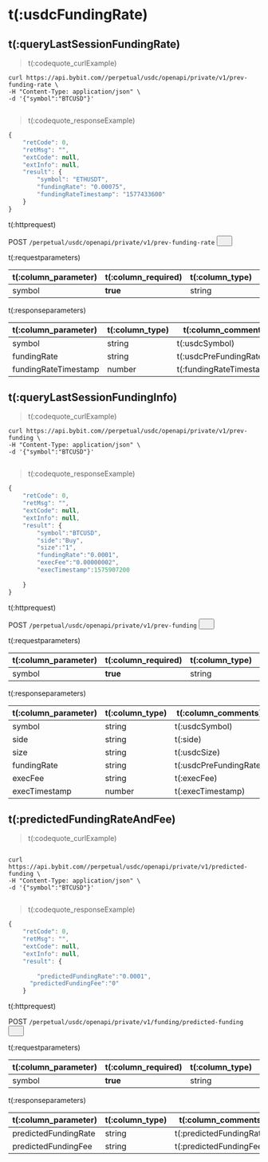 # t(:usdcFundingRate)

## t(:queryLastSessionFundingRate)
> t(:codequote_curlExample)

```console
curl https://api.bybit.com//perpetual/usdc/openapi/private/v1/prev-funding-rate \
-H "Content-Type: application/json" \
-d '{"symbol":"BTCUSD"}'
```

```python

```


> t(:codequote_responseExample)

```javascript
{
    "retCode": 0,
    "retMsg": "",
    "extCode": null,
    "extInfo": null,
    "result": {
        "symbol": "ETHUSDT",
        "fundingRate": "0.00075",
        "fundingRateTimestamp": "1577433600"
    }
}
```


<p class="fake_header">t(:httprequest)</p>
POST
<code><span id=vpoCreate>/perpetual/usdc/openapi/private/v1/prev-funding-rate</span></code>
<button class="clipboard_button" data-clipboard-action="copy" data-clipboard-target="#vpoCreate"><img src="/images/copy_to_clipboard.png" height=zh5 width=15></img></button>

<p class="fake_header">t(:requestparameters)</p>

|t(:column_parameter)|t(:column_required)|t(:column_type)|t(:column_comments)|
|:----- |:-------|:-----|----- |
|symbol|<b>true</b>|string|t(:usdcSymbol)|


<p class="fake_header">t(:responseparameters)</p>

|t(:column_parameter)|t(:column_type)|t(:column_comments)|
|:----- |:-----|----- |
|symbol|string|t(:usdcSymbol)|
|fundingRate|string|t(:usdcPreFundingRate)|
|fundingRateTimestamp|number|t(:fundingRateTimestamp)|


## t(:queryLastSessionFundingInfo)

> t(:codequote_curlExample)

```console
curl https://api.bybit.com//perpetual/usdc/openapi/private/v1/prev-funding \
-H "Content-Type: application/json" \
-d '{"symbol":"BTCUSD"}'
```

```python

```


> t(:codequote_responseExample)

```javascript
{
    "retCode": 0,
    "retMsg": "",
    "extCode": null,
    "extInfo": null,
    "result": {
        "symbol":"BTCUSD",
        "side":"Buy",
        "size":"1",
        "fundingRate":"0.0001",
        "execFee":"0.00000002",
        "execTimestamp":1575907200
      
    }
}
```


<p class="fake_header">t(:httprequest)</p>
POST
<code><span id=vpoCreate>/perpetual/usdc/openapi/private/v1/prev-funding</span></code>
<button class="clipboard_button" data-clipboard-action="copy" data-clipboard-target="#vpoCreate"><img src="/images/copy_to_clipboard.png" height=zh5 width=15></img></button>

<p class="fake_header">t(:requestparameters)</p>

|t(:column_parameter)|t(:column_required)|t(:column_type)|t(:column_comments)|
|:----- |:-------|:-----|----- |
|symbol|<b>true</b>|string|t(:usdcSymbol)|


<p class="fake_header">t(:responseparameters)</p>

|t(:column_parameter)|t(:column_type)|t(:column_comments)|
|:----- |:-----|----- |
|symbol|string|t(:usdcSymbol)|
|side|string|t(:side)|
|size|string|t(:usdcSize)|
|fundingRate|string|t(:usdcPreFundingRate)|
|execFee|string|t(:execFee)|
|execTimestamp|number|t(:execTimestamp)|



## t(:predictedFundingRateAndFee)

> t(:codequote_curlExample)

```console

curl https://api.bybit.com//perpetual/usdc/openapi/private/v1/predicted-funding \
-H "Content-Type: application/json" \
-d '{"symbol":"BTCUSD"}'

```

```python

```


> t(:codequote_responseExample)

```javascript
{
    "retCode": 0,
    "retMsg": "",
    "extCode": null,
    "extInfo": null,
    "result": {
        
        "predictedFundingRate":"0.0001",
      "predictedFundingFee":"0"
    }
```


<p class="fake_header">t(:httprequest)</p>
POST
<code><span id=vpoCreate>/perpetual/usdc/openapi/private/v1/funding/predicted-funding</span></code>
<button class="clipboard_button" data-clipboard-action="copy" data-clipboard-target="#vpoCreate"><img src="/images/copy_to_clipboard.png" height=zh5 width=15></img></button>

<p class="fake_header">t(:requestparameters)</p>

|t(:column_parameter)|t(:column_required)|t(:column_type)|t(:column_comments)|
|:----- |:-------|:-----|----- |
|symbol|<b>true</b>|string|t(:usdcSymbol)|


<p class="fake_header">t(:responseparameters)</p>

|t(:column_parameter)|t(:column_type)|t(:column_comments)|
|:----- |:-----|----- |
|predictedFundingRate|string|t(:predictedFundingRate)|
|predictedFundingFee|string|t(:predictedFundingFee)|




